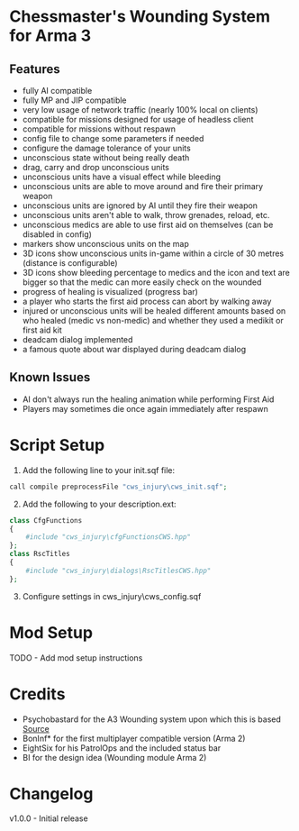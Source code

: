 Chessmaster's Wounding System for Arma 3
==========

Features
----------
-	fully AI compatible
-	fully MP and JIP compatible
-	very low usage of network traffic (nearly 100% local on clients)
-	compatible for missions designed for usage of headless client
-	compatible for missions without respawn
-	config file to change some parameters if needed
-	configure the damage tolerance of your units
-	unconscious state without being really death
-	drag, carry and drop unconscious units
-	unconscious units have a visual effect while bleeding
-	unconscious units are able to move around and fire their primary weapon
-	unconscious units are ignored by AI until they fire their weapon
-	unconscious units aren't able to walk, throw grenades, reload, etc.
-	unconscious medics are able to use first aid on themselves (can be disabled in config)
-	markers show unconscious units on the map
-	3D icons show unconscious units in-game within a circle of 30 metres (distance is configurable)
-	3D icons show bleeding percentage to medics and the icon and text are bigger so that the medic can more easily check on the wounded
-	progress of healing is visualized (progress bar)
-	a player who starts the first aid process can abort by walking away
-	injured or unconscious units will be healed different amounts based on who healed (medic vs non-medic) and whether they used a medikit or first aid kit
-	deadcam dialog implemented
-	a famous quote about war displayed during deadcam dialog

Known Issues
----------
-	AI don't always run the healing animation while performing First Aid
-	Players may sometimes die once again immediately after respawn

Script Setup
==========

1. Add the following line to your init.sqf file:
```php
call compile preprocessFile "cws_injury\cws_init.sqf";
```
2. Add the following to your description.ext:
```php
class CfgFunctions
{
	#include "cws_injury\cfgFunctionsCWS.hpp"
};
class RscTitles
{
	#include "cws_injury\dialogs\RscTitlesCWS.hpp"
};
```
3. Configure settings in cws_injury\cws_config.sqf

Mod Setup
==========

TODO - Add mod setup instructions

Credits
==========
-	Psychobastard for the A3 Wounding system upon which this is based [Source](http://forums.bistudio.com/showthread.php?170975-A3-Wounding-System)
-	BonInf* for the first multiplayer compatible version (Arma 2)
-	EightSix for his PatrolOps and the included status bar
-	BI for the design idea (Wounding module Arma 2)

Changelog
==========

v1.0.0 - Initial release